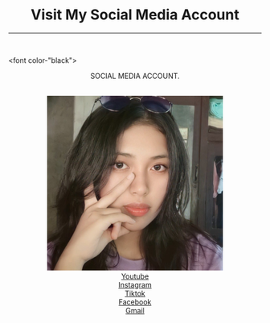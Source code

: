<!DOCTYPE html>
<html>
<head>
<title>Alexisnicole</title>
</head>
          <h1><center>Visit My Social Media Account</center></h1>      
          <hr>
          <br>
</head> 

<style>
body {
 background-image: url(taekook.jpg);
 background size: cover;
 height: 100vh;
 background position: center;
  }
</style>

<font color-"black">
<p><center>SOCIAL MEDIA ACCOUNT.</center></p>
</font>
</font>


<img>
<center><img src="me.jpg" alt="image" hieght="400" width="350"></center>
 

<center><a href="https://www.youtube.com/@ms.hyungjeon221">Youtube</a></center>
<center><a href="https://www.instagram.com/alexisss_abrhm/?igshid=NGExMmI2YTkyZg%3D%3D&fbclid=IwAR16YJHOvQwp1puGd8zaIFA8d52FRjB8ciC4gkEgqQixeKtjHxLg61ltYNo">Instagram</a></center>
<center><a href="https://www.tiktok.com/@ami_jkthv">Tiktok</a></center>
<center><a href="https://www.facebook.com/alexisnicole.abraham">Facebook</a></center>
<center><a href="https://mail.google.com/mail/u/3/#inbox">Gmail</a><center>


</div>
